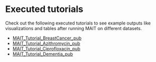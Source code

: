 # Executed tutorials

Check out the following executed tutorials to see example outputs like visualizations and tables after running MAIT on different datasets. 

- [MAIT_Tutorial_BreastCancer_pub](MAIT_Tutorial_BreastCancer_pub.html)
- [MAIT_Tutorial_Azithromycin_pub](MAIT_Tutorial_Azithromycin_pub.html)
- [MAIT_Tutorial_Ciprofloxacin_pub](MAIT_Tutorial_Ciprofloxacin_pub.html)
- [MAIT_Tutorial_Dementia_pub](MAIT_Tutorial_Dementia_pub.html)
